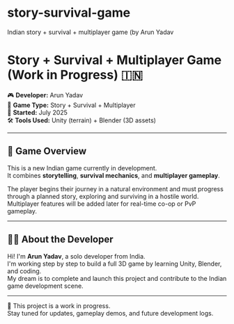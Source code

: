 # story-survival-game
Indian story + survival + multiplayer game (by Arun Yadav
# Story + Survival + Multiplayer Game (Work in Progress) 🇮🇳

🎮 **Developer:** Arun Yadav  
🧠 **Game Type:** Story + Survival + Multiplayer  
📅 **Started:** July 2025  
🛠️ **Tools Used:** Unity (terrain) + Blender (3D assets)

---

## 📖 Game Overview

This is a new Indian game currently in development.  
It combines **storytelling**, **survival mechanics**, and **multiplayer gameplay**.

The player begins their journey in a natural environment and must progress through a planned story, exploring and surviving in a hostile world. Multiplayer features will be added later for real-time co-op or PvP gameplay.

---

## 🧑‍💻 About the Developer

Hi! I'm **Arun Yadav**, a solo developer from India.  
I'm working step by step to build a full 3D game by learning Unity, Blender, and coding.  
My dream is to complete and launch this project and contribute to the Indian game development scene.

---

📌 This project is a work in progress.  
Stay tuned for updates, gameplay demos, and future development logs.
